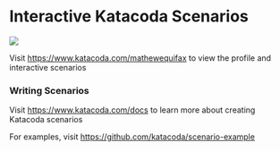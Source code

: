 # Interactive Katacoda Scenarios

[![](http://shields.katacoda.com/katacoda/mathewequifax/count.svg)](https://www.katacoda.com/mathewequifax "Get your profile on Katacoda.com")

Visit https://www.katacoda.com/mathewequifax to view the profile and interactive scenarios

### Writing Scenarios
Visit https://www.katacoda.com/docs to learn more about creating Katacoda scenarios

For examples, visit https://github.com/katacoda/scenario-example
